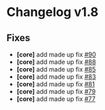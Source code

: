 # Changelog v1.8

## Fixes


 - **[core]** add made up fix [#90](https://github.com/nevermarine/test-gen-changelogs/pull/90)
 - **[core]** add made up fix [#88](https://github.com/nevermarine/test-gen-changelogs/pull/88)
 - **[core]** add made up fix [#85](https://github.com/nevermarine/test-gen-changelogs/pull/85)
 - **[core]** add made up fix [#83](https://github.com/nevermarine/test-gen-changelogs/pull/83)
 - **[core]** add made up fix [#81](https://github.com/nevermarine/test-gen-changelogs/pull/81)
 - **[core]** add made up fix [#79](https://github.com/nevermarine/test-gen-changelogs/pull/79)
 - **[core]** add made up fix [#77](https://github.com/nevermarine/test-gen-changelogs/pull/77)

